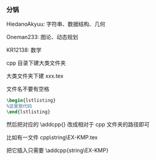 ### 分锅

HiedanoAkyuu: 字符串、数据结构、几何

Oneman233: 图论、动态规划

KR12138: 数学





cpp 目录下建大类文件夹

大类文件夹下建 xxx.tex

文件名不要有空格

```latex
\begin{lstlisting}
%这里放代码
\end{lstlisting}
```



然后把对应的 \addcpp{} 改成相对于 cpp 文件夹的路径即可

比如有一文件 cpp\string\EX-KMP.tex

把它插入只需要 \addcpp{string\EX-KMP}

